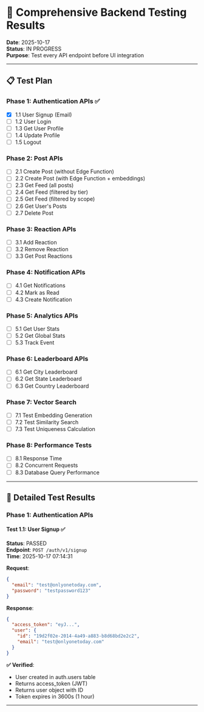 # 🧪 Comprehensive Backend Testing Results

**Date**: 2025-10-17  
**Status**: IN PROGRESS  
**Purpose**: Test every API endpoint before UI integration

---

## 📋 Test Plan

### Phase 1: Authentication APIs ✅
- [x] 1.1 User Signup (Email)
- [ ] 1.2 User Login
- [ ] 1.3 Get User Profile
- [ ] 1.4 Update Profile
- [ ] 1.5 Logout

### Phase 2: Post APIs
- [ ] 2.1 Create Post (without Edge Function)
- [ ] 2.2 Create Post (with Edge Function + embeddings)
- [ ] 2.3 Get Feed (all posts)
- [ ] 2.4 Get Feed (filtered by tier)
- [ ] 2.5 Get Feed (filtered by scope)
- [ ] 2.6 Get User's Posts
- [ ] 2.7 Delete Post

### Phase 3: Reaction APIs
- [ ] 3.1 Add Reaction
- [ ] 3.2 Remove Reaction
- [ ] 3.3 Get Post Reactions

### Phase 4: Notification APIs
- [ ] 4.1 Get Notifications
- [ ] 4.2 Mark as Read
- [ ] 4.3 Create Notification

### Phase 5: Analytics APIs
- [ ] 5.1 Get User Stats
- [ ] 5.2 Get Global Stats
- [ ] 5.3 Track Event

### Phase 6: Leaderboard APIs
- [ ] 6.1 Get City Leaderboard
- [ ] 6.2 Get State Leaderboard
- [ ] 6.3 Get Country Leaderboard

### Phase 7: Vector Search
- [ ] 7.1 Test Embedding Generation
- [ ] 7.2 Test Similarity Search
- [ ] 7.3 Test Uniqueness Calculation

### Phase 8: Performance Tests
- [ ] 8.1 Response Time
- [ ] 8.2 Concurrent Requests
- [ ] 8.3 Database Query Performance

---

## 🧪 Detailed Test Results

### Phase 1: Authentication APIs

#### Test 1.1: User Signup ✅
**Status**: PASSED  
**Endpoint**: `POST /auth/v1/signup`  
**Time**: 2025-10-17 07:14:31

**Request**:
```json
{
  "email": "test@onlyonetoday.com",
  "password": "testpassword123"
}
```

**Response**:
```json
{
  "access_token": "eyJ...",
  "user": {
    "id": "19d2f02e-2014-4a49-a883-b8d68bd2e2c2",
    "email": "test@onlyonetoday.com"
  }
}
```

**✅ Verified**:
- User created in auth.users table
- Returns access_token (JWT)
- Returns user object with ID
- Token expires in 3600s (1 hour)

---


